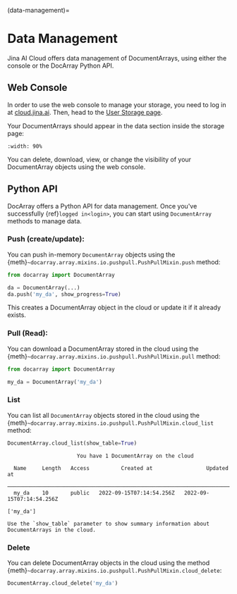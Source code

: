 (data-management)=
# Data Management
Jina AI Cloud offers data management of DocumentArrays, using either the console or the DocArray Python API.

## Web Console
In order to use the web console to manage your storage, you need to log in at [cloud.jina.ai](https://cloud.jina.ai).
Then, head to the [User Storage page](https://cloud.jina.ai/user/storage).

Your DocumentArrays should appear in the data section inside the storage page:
```{figure} user-storage-page.png
:width: 90%
```

You can delete, download, view, or change the visibility of your DocumentArray objects using the web console.


## Python API
DocArray offers a Python API for data management.
Once you've successfully {ref}`logged in<login>`, you can start using `DocumentArray` methods to manage data.

### Push (create/update):
You can push in-memory `DocumentArray` objects using the {meth}`~docarray.array.mixins.io.pushpull.PushPullMixin.push` method:
```python
from docarray import DocumentArray

da = DocumentArray(...)
da.push('my_da', show_progress=True)
```
This creates a DocumentArray object in the cloud or update it if it already exists.

### Pull (Read):
You can download a DocumentArray stored in the cloud using the {meth}`~docarray.array.mixins.io.pushpull.PushPullMixin.pull` method:
```python
from docarray import DocumentArray

my_da = DocumentArray('my_da')
```

### List
You can list all `DocumentArray` objects stored in the cloud using the {meth}`~docarray.array.mixins.io.pushpull.PushPullMixin.cloud_list` method: 
```python
DocumentArray.cloud_list(show_table=True)
```

```text
                      You have 1 DocumentArray on the cloud                       
                                                                                  
  Name     Length   Access          Created at                 Updated at         
 ──────────────────────────────────────────────────────────────────────────────── 
  my_da    10       public   2022-09-15T07:14:54.256Z   2022-09-15T07:14:54.256Z  
                                                                                  
['my_da']
```

```{tip}
Use the `show_table` parameter to show summary information about DocumentArrays in the cloud.
```

### Delete

You can delete DocumentArray objects in the cloud using the method {meth}`~docarray.array.mixins.io.pushpull.PushPullMixin.cloud_delete`:
```python
DocumentArray.cloud_delete('my_da')
```

